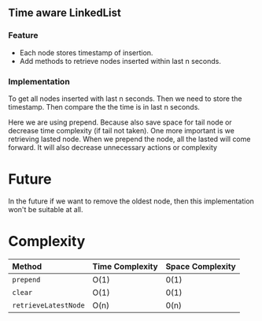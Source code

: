 ## Time aware LinkedList

### Feature

- Each node stores timestamp of insertion.
- Add methods to retrieve nodes inserted within last n seconds.

### Implementation

To get all nodes inserted with last n seconds. Then we need to store the timestamp. Then compare the the time is in last n seconds.

Here we are using prepend. Because also save space for tail node or decrease time complexity (if tail not taken). One more important is we retrieving lasted node. When we prepend the node, all the lasted will come forward. It will also decrease unnecessary actions or complexity

# Future

In the future if we want to remove the oldest node, then this implementation won't be suitable at all.

# Complexity

| Method               | Time Complexity | Space Complexity |
| :------------------- | :-------------- | :--------------- |
| `prepend`            | O(1)            | 0(1)             |
| `clear`              | O(1)            | 0(1)             |
| `retrieveLatestNode` | O(n)            | 0(n)             |
